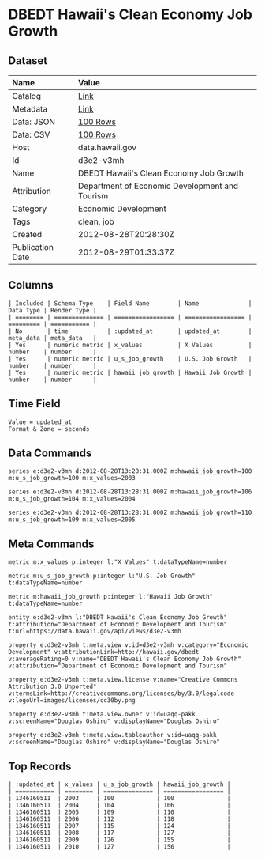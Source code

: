 # DBEDT Hawaii's Clean Economy Job Growth

## Dataset

| Name | Value |
| :--- | :---- |
| Catalog | [Link](https://catalog.data.gov/dataset/dbedt-hawaiis-clean-economy-job-growth-6c189) |
| Metadata | [Link](https://data.hawaii.gov/api/views/d3e2-v3mh) |
| Data: JSON | [100 Rows](https://data.hawaii.gov/api/views/d3e2-v3mh/rows.json?max_rows=100) |
| Data: CSV | [100 Rows](https://data.hawaii.gov/api/views/d3e2-v3mh/rows.csv?max_rows=100) |
| Host | data.hawaii.gov |
| Id | d3e2-v3mh |
| Name | DBEDT Hawaii's Clean Economy Job Growth |
| Attribution | Department of Economic Development and Tourism |
| Category | Economic Development |
| Tags | clean, job |
| Created | 2012-08-28T20:28:30Z |
| Publication Date | 2012-08-29T01:33:37Z |

## Columns

```ls
| Included | Schema Type    | Field Name        | Name              | Data Type | Render Type |
| ======== | ============== | ================= | ================= | ========= | =========== |
| No       | time           | :updated_at       | updated_at        | meta_data | meta_data   |
| Yes      | numeric metric | x_values          | X Values          | number    | number      |
| Yes      | numeric metric | u_s_job_growth    | U.S. Job Growth   | number    | number      |
| Yes      | numeric metric | hawaii_job_growth | Hawaii Job Growth | number    | number      |
```

## Time Field

```ls
Value = updated_at
Format & Zone = seconds
```

## Data Commands

```ls
series e:d3e2-v3mh d:2012-08-28T13:28:31.000Z m:hawaii_job_growth=100 m:u_s_job_growth=100 m:x_values=2003

series e:d3e2-v3mh d:2012-08-28T13:28:31.000Z m:hawaii_job_growth=106 m:u_s_job_growth=104 m:x_values=2004

series e:d3e2-v3mh d:2012-08-28T13:28:31.000Z m:hawaii_job_growth=110 m:u_s_job_growth=109 m:x_values=2005
```

## Meta Commands

```ls
metric m:x_values p:integer l:"X Values" t:dataTypeName=number

metric m:u_s_job_growth p:integer l:"U.S. Job Growth" t:dataTypeName=number

metric m:hawaii_job_growth p:integer l:"Hawaii Job Growth" t:dataTypeName=number

entity e:d3e2-v3mh l:"DBEDT Hawaii's Clean Economy Job Growth" t:attribution="Department of Economic Development and Tourism" t:url=https://data.hawaii.gov/api/views/d3e2-v3mh

property e:d3e2-v3mh t:meta.view v:id=d3e2-v3mh v:category="Economic Development" v:attributionLink=http://hawaii.gov/dbedt v:averageRating=0 v:name="DBEDT Hawaii's Clean Economy Job Growth" v:attribution="Department of Economic Development and Tourism"

property e:d3e2-v3mh t:meta.view.license v:name="Creative Commons Attribution 3.0 Unported" v:termsLink=http://creativecommons.org/licenses/by/3.0/legalcode v:logoUrl=images/licenses/cc30by.png

property e:d3e2-v3mh t:meta.view.owner v:id=uaqq-pakk v:screenName="Douglas Oshiro" v:displayName="Douglas Oshiro"

property e:d3e2-v3mh t:meta.view.tableauthor v:id=uaqq-pakk v:screenName="Douglas Oshiro" v:displayName="Douglas Oshiro"
```

## Top Records

```ls
| :updated_at | x_values | u_s_job_growth | hawaii_job_growth | 
| =========== | ======== | ============== | ================= | 
| 1346160511  | 2003     | 100            | 100               | 
| 1346160511  | 2004     | 104            | 106               | 
| 1346160511  | 2005     | 109            | 110               | 
| 1346160511  | 2006     | 112            | 118               | 
| 1346160511  | 2007     | 115            | 124               | 
| 1346160511  | 2008     | 117            | 127               | 
| 1346160511  | 2009     | 126            | 155               | 
| 1346160511  | 2010     | 127            | 156               | 
```